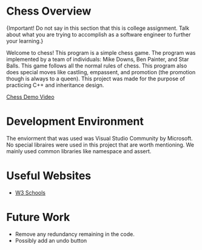 # Chess Overview

{Important!  Do not say in this section that this is college assignment.  Talk about what you are trying to accomplish as a software engineer to further your learning.}

Welcome to chess!  This program is a simple chess game.  The program was implemented by a team of individuals: Mike Downs, Ben Painter, and Star Balls.  This game follows all the normal rules of chess.  This program also does special moves like castling, empassent, and promotion (the promotion though is always to a queen).  This project was made for the purpose of practicing C++ and inheritance design.

[Chess Demo Video](http://youtube.link.goes.here)

# Development Environment

The enviorment that was used was Visual Studio Community by Microsoft.  No special libraires were used in this project that are worth mentioning.  We mainly used common libraries like namespace and assert.

# Useful Websites
* [W3 Schools ](https://www.w3schools.com/cpp/default.asp)

# Future Work
* Remove any redundancy remaining in the code.
* Possibly add an undo button
